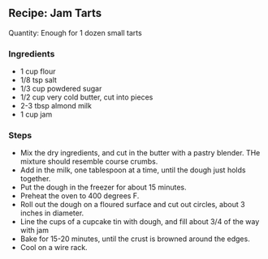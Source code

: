 ## Recipe: Jam Tarts

Quantity: Enough for 1 dozen small tarts  


### Ingredients
 - 1 cup flour
 - 1/8 tsp salt
 - 1/3 cup powdered sugar
 - 1/2 cup very cold butter, cut into pieces
 - 2-3 tbsp almond milk
 - 1 cup jam

### Steps
 - Mix the dry ingredients, and cut in the butter with a pastry blender. THe mixture should resemble course crumbs.
 - Add in the milk, one tablespoon at a time, until the dough just holds together.
 - Put the dough in the freezer for about 15 minutes.
 - Preheat the oven to 400 degrees F.
 - Roll out the dough on a floured surface and cut out circles, about 3 inches in diameter.
 - Line the cups of a cupcake tin with dough, and fill about 3/4 of the way with jam
 - Bake for 15-20 minutes, until the crust is browned around the edges.
 - Cool on a wire rack.


